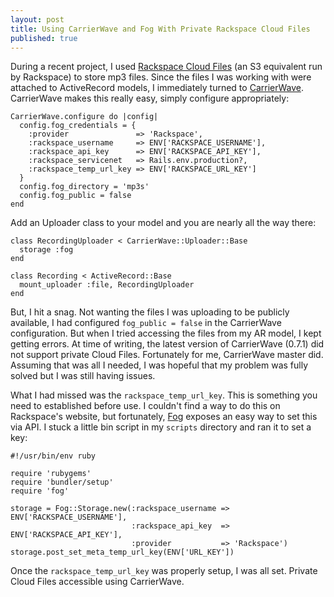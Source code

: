 ```yaml
---
layout: post
title: Using CarrierWave and Fog With Private Rackspace Cloud Files
published: true
---
```


During a recent project, I used [Rackspace Cloud Files](http://www.rackspace.com/cloud/files/) (an S3 equivalent run by Rackspace) to store mp3 files. Since the files I was working with were attached to ActiveRecord models, I immediately turned to [CarrierWave](https://github.com/jnicklas/carrierwave).  CarrierWave makes this really easy, simply configure appropriately:

```
CarrierWave.configure do |config|
  config.fog_credentials = {
    :provider               => 'Rackspace',
    :rackspace_username     => ENV['RACKSPACE_USERNAME'],
    :rackspace_api_key      => ENV['RACKSPACE_API_KEY'],
    :rackspace_servicenet   => Rails.env.production?,
    :rackspace_temp_url_key => ENV['RACKSPACE_URL_KEY']
  }
  config.fog_directory = 'mp3s'
  config.fog_public = false
end
```

Add an Uploader class to your model and you are nearly all the way there:

```
class RecordingUploader < CarrierWave::Uploader::Base
  storage :fog
end

class Recording < ActiveRecord::Base
  mount_uploader :file, RecordingUploader
end
```

But, I hit a snag. Not wanting the files I was uploading to be publicly available, I had configured `fog_public = false` in the CarrierWave configuration. But when I tried accessing the files from my AR model, I kept getting errors.  At time of writing, the latest version of CarrierWave (0.7.1) did not support private Cloud Files. Fortunately for me, CarrierWave master did.  Assuming that was all I needed, I was hopeful that my problem was fully solved but I was still having issues.

What I had missed was the `rackspace_temp_url_key`.  This is something you need to established before use.  I couldn't find a way to do this on Rackspace's website, but fortunately, [Fog](https://github.com/fog/fog) exposes an easy way to set this via API. I stuck a little bin script in my `scripts` directory and ran it to set a key:

```
#!/usr/bin/env ruby

require 'rubygems'
require 'bundler/setup'
require 'fog'

storage = Fog::Storage.new(:rackspace_username => ENV['RACKSPACE_USERNAME'],
                           :rackspace_api_key  => ENV['RACKSPACE_API_KEY'],
                           :provider           => 'Rackspace')
storage.post_set_meta_temp_url_key(ENV['URL_KEY'])
```

Once the `rackspace_temp_url_key` was properly setup, I was all set. Private Cloud Files accessible using CarrierWave.
